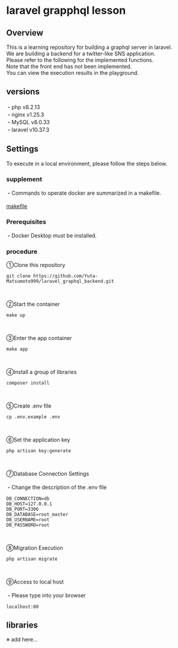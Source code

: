 # laravel grapphql lesson

## Overview
This is a learning repository for building a graphql server in laravel.</br>
We are building a backend for a twitter-like SNS application.</br>
Please refer to the following for the implemented functions.</br>
Note that the front end has not been implemented.</br>
You can view the execution results in the playground.

## versions

・php     v8.2.13</br>
・nginx   v1.25.3</br>
・MySQL   v8.0.33</br>
・laravel v10.37.3</br>

## Settings

To execute in a local environment, please follow the steps below.</br>

### supplement

・Commands to operate docker are summarized in a makefile.</br>
</br>
[makefile](https://github.com/Yuta-Matsumoto999/laravel_graphql_backend/blob/main/makefile)

### Prerequisites

・Docker Desktop must be installed.

### procedure

①Clone this repository
</br>
```
git clone https://github.com/Yuta-Matsumoto999/laravel_graphql_backend.git
```
</br>

②Start the container
</br>
```
make up
```
</br>

③Enter the app container
</br>
```
make app
```
</br>

④Install a group of libraries
</br>
```
composer install
```
</br>

⑤Create .env file
</br>
```
cp .env.example .env
```
</br>

⑥Set the application key
</br>
```
php artisan key:generate
```
</br>

⑦Database Connection Settings</br>
</br>
・Change the description of the .env file

```
DB_CONNECTION=db
DB_HOST=127.0.0.1
DB_PORT=3306
DB_DATABASE=root_master
DB_USERNAME=root
DB_PASSWORD=root
```
</br>

⑧Migration Execution
</br>
```
php artisan migrate
```
</br>

⑨Access to local host</br>
</br>
・Please type into your browser
```
localhost:80
```

## libraries


※ add here...